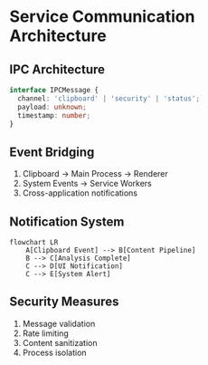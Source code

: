 # Service Communication Architecture

## IPC Architecture
```typescript
interface IPCMessage {
  channel: 'clipboard' | 'security' | 'status';
  payload: unknown;
  timestamp: number;
}
```

## Event Bridging
1. Clipboard → Main Process → Renderer
2. System Events → Service Workers
3. Cross-application notifications

## Notification System
```mermaid
flowchart LR
    A[Clipboard Event] --> B[Content Pipeline]
    B --> C[Analysis Complete]
    C --> D[UI Notification]
    C --> E[System Alert]
```

## Security Measures
1. Message validation
2. Rate limiting
3. Content sanitization
4. Process isolation